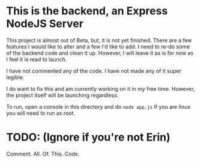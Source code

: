 # This is the backend, an Express NodeJS Server
This project is almost out of Beta, but, it is not yet finished. There are a few features
I would like to alter and a few I'd like to add. 
I need to re-do some of the backend code
and clean it up. However, 
I will leave it as is for now as I feel it is read to launch.

I have not commented any of the code. 
I have not made any of it super legible. 

I do want to fix this and am currently working on it in my free time. However,
the project itself will be launching regardless.

To run, open a console in this directory and do ```node app.js```
If you are linux you will need to run as root.

# TODO: (Ignore if you're not Erin)
Comment. All. Of. This. Code.
